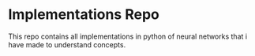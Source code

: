 # Implementations Repo
This repo contains all implementations in python of neural networks that i have made to understand concepts.
